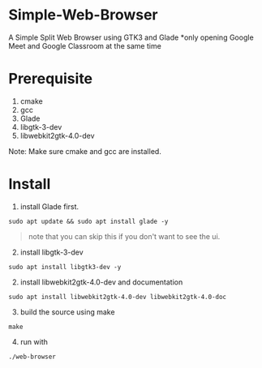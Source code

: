 # Simple-Web-Browser
A Simple Split Web Browser using GTK3 and Glade *only opening Google Meet and Google Classroom at the same time

# Prerequisite

1. cmake
2. gcc
3. Glade
4. libgtk-3-dev
5. libwebkit2gtk-4.0-dev

Note: Make sure cmake and gcc are installed.
# Install

1. install Glade first.

`sudo apt update && sudo apt install glade -y`
> note that you can skip this if you don't want to see the ui.

2. install libgtk-3-dev

`sudo apt install libgtk3-dev -y`

2. install libwebkit2gtk-4.0-dev and documentation

`sudo apt install libwebkit2gtk-4.0-dev libwebkit2gtk-4.0-doc`

3. build the source using make

`make`

4. run with

`./web-browser`
